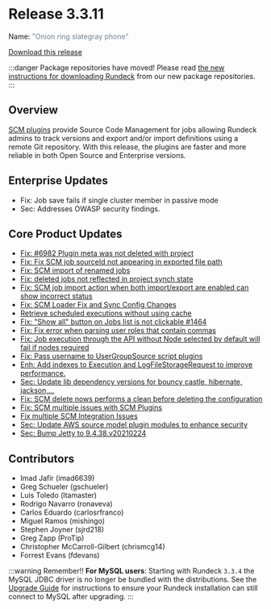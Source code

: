 # Release 3.3.11

Name: <span style="color: slategray"><span class="glyphicon glyphicon-phone"></span> "Onion ring slategray phone"</span>

[Download this release](https://download.rundeck.com/3.3.11/index.html)

:::danger Package repositories have moved!
  Please read [the new instructions for downloading Rundeck](/learning/howto/migrate-to-rundeck-packages-repo.md) from our new package repositories.
:::

## Overview
[SCM plugins](/administration/projects/scm/git) provide Source Code Management for jobs allowing Rundeck admins to track versions and export and/or import definitions using a remote Git repository. With this release, the plugins are faster and more reliable in both Open Source and Enterprise versions.

## Enterprise Updates

* Fix: Job save fails if single cluster member in passive mode
* Sec: Addresses OWASP security findings.


## Core Product Updates

* [Fix: #6982 Plugin meta was not deleted with project](https://github.com/rundeck/rundeck/pull/7027)
* [Fix: Fix SCM job sourceId not appearing in exported file path ](https://github.com/rundeck/rundeck/pull/7026)
* [Fix: SCM import of renamed jobs](https://github.com/rundeck/rundeck/pull/7020)
* [Fix: deleted jobs not reflected in project synch state](https://github.com/rundeck/rundeck/pull/7018)
* [Fix: SCM job import action when both import/export are enabled can show incorrect status](https://github.com/rundeck/rundeck/pull/7017)
* [Fix: SCM Loader Fix and Sync Config Changes](https://github.com/rundeck/rundeck/pull/7015)
* [Retrieve scheduled executions without using cache](https://github.com/rundeck/rundeck/pull/6942)
* [Fix: &quot;Show all&quot; button on Jobs list is not clickable #1464](https://github.com/rundeck/rundeck/pull/6936)
* [Fix: Fix error when parsing user roles that contain commas](https://github.com/rundeck/rundeck/pull/6935)
* [Fix: Job execution through the API without Node selected by default will fail if nodes required](https://github.com/rundeck/rundeck/pull/6934)
* [Fix: Pass username to UserGroupSource script plugins](https://github.com/rundeck/rundeck/pull/6933)
* [Enh: Add indexes to Execution and LogFileStorageRequest to improve performance.](https://github.com/rundeck/rundeck/pull/6930)
* [Sec: Update lib dependency versions for bouncy castle, hibernate, jackson,…](https://github.com/rundeck/rundeck/pull/6921)
* [Fix: SCM delete nows performs a clean before deleting the configuration](https://github.com/rundeck/rundeck/pull/6913)
* [Fix:  SCM multiple issues with SCM Plugins](https://github.com/rundeck/rundeck/pull/6912)
* [Fix multiple SCM Integration Issues](https://github.com/rundeck/rundeck/pull/6908)
* [Sec: Update AWS source model plugin modules to enhance security](https://github.com/rundeck/rundeck/pull/6907)
* [Sec: Bump Jetty to 9.4.38.v20210224](https://github.com/rundeck/rundeck/pull/6867)


## Contributors

* Imad Jafir (imad6639)
* Greg Schueler (gschueler)
* Luis Toledo (ltamaster)
* Rodrigo Navarro (ronaveva)
* Carlos Eduardo (carlosrfranco)
* Miguel Ramos (mishingo)
* Stephen Joyner (sjrd218)
* Greg Zapp (ProTip)
* Christopher McCarroll-Gilbert (chrismcg14)
* Forrest Evans (fdevans)


:::warning Remember!!
**For MySQL users**: Starting with Rundeck `3.3.4` the MySQL JDBC driver is no longer be
bundled with the distributions. See the [Upgrade Guide](/upgrading/upgrading-to-rundeck-3.3.4.md)
for instructions to ensure your Rundeck installation can still connect to MySQL after upgrading.
:::
